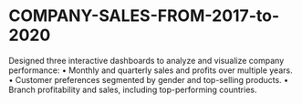 # COMPANY-SALES-FROM-2017-to-2020
Designed three interactive dashboards to analyze and visualize company performance: • Monthly and quarterly sales and profits over multiple years. • Customer preferences segmented by gender and top-selling products. • Branch profitability and sales, including top-performing countries.
